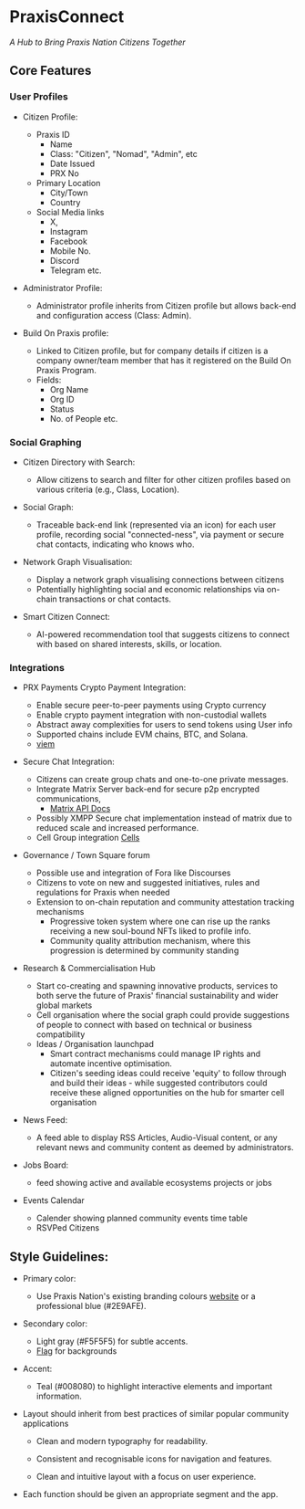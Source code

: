 # PraxisConnect

*A Hub to Bring Praxis Nation Citizens Together*

## Core Features

### User Profiles

- Citizen Profile: 
	- Praxis ID 
		- Name 
		- Class: "Citizen", "Nomad", "Admin", etc
		- Date Issued
		- PRX No
	- Primary Location 
		- City/Town 
		- Country
	- Social Media links
		- X, 
		- Instagram
		- Facebook
		- Mobile No.
		- Discord
		- Telegram etc.

- Administrator Profile: 
	- Administrator profile inherits from Citizen profile but allows back-end and configuration access (Class: Admin).

- Build On Praxis profile: 
	- Linked to Citizen profile, but for company details if citizen is a company owner/team member that has it registered on the Build On Praxis Program. 
	- Fields: 
		- Org Name
		- Org ID
		- Status
		- No. of People etc.
	
### Social Graphing

- Citizen Directory with Search: 
	- Allow citizens to search and filter for other citizen profiles based on various criteria (e.g., Class, Location).

- Social Graph: 
	- Traceable back-end link (represented via an icon) for each user profile, recording social "connected-ness", via payment or secure chat contacts, indicating who knows who.

- Network Graph Visualisation: 
	- Display a network graph visualising connections between citizens 
	- Potentially highlighting social and economic relationships via on-chain transactions or chat contacts.

- Smart Citizen Connect: 
	- AI-powered recommendation tool that suggests citizens to connect with based on shared interests, skills, or location.

### Integrations

- PRX Payments Crypto Payment Integration: 
	- Enable secure peer-to-peer payments using Crypto currency
	- Enable crypto payment integration with non-custodial wallets
	- Abstract away complexities for users to send tokens using User info
	- Supported chains include EVM chains, BTC, and Solana.
	- [viem](https://viem.sh/)

- Secure Chat Integration:
	-  Citizens can create group chats and one-to-one private messages.
	- Integrate Matrix Server back-end for secure p2p encrypted communications, 
		- [Matrix API Docs](https://spec.matrix.org/v1.14/)
	- Possibly XMPP Secure chat implementation instead of matrix due to reduced scale and increased performance.
	- Cell Group integration [Cells](https://discord.com/channels/813494644066877460/1340076956523302963)
	
- Governance / Town Square forum
	- Possible use and integration of Fora like Discourses
	- Citizens to vote on new and suggested initiatives, rules and regulations for Praxis when needed
	- Extension to on-chain reputation and community attestation tracking mechanisms
		- Progressive token system where one can rise up the ranks receiving a new soul-bound NFTs liked to profile info. 
		- Community quality attribution mechanism, where this progression is determined by community standing 

- Research & Commercialisation Hub
	- Start co-creating and spawning innovative products, services to both serve the future of Praxis' financial sustainability and wider global markets
	-  Cell organisation where the social graph could provide suggestions of people to connect with based on technical or business compatibility
	- Ideas / Organisation launchpad
		- Smart contract mechanisms could manage IP rights and automate incentive optimisation. 
		- Citizen's seeding ideas could receive 'equity' to follow through and build their ideas - while suggested contributors could receive these aligned opportunities on the hub for smarter cell organisation


- News Feed: 
	- A feed able to display RSS Articles, Audio-Visual content, or any relevant news and community content as deemed by administrators.
  
 - Jobs Board: 
	  - feed showing active and available ecosystems projects or jobs

- Events Calendar
	- Calender showing planned community events time table
	- RSVPed Citizens

## Style Guidelines:

- Primary color: 
	- Use Praxis Nation's existing branding colours [website](https://www.praxisnation.com/) or a professional blue (#2E9AFE).

- Secondary color: 
	- Light gray (#F5F5F5) for subtle accents.
	- [Flag](https://www.praxisnation.com/flag.png) for backgrounds

- Accent: 
	- Teal (#008080) to highlight interactive elements and important information.

- Layout should inherit from best practices of similar popular community applications
	- Clean and modern typography for readability.

	- Consistent and recognisable icons for navigation and features.

	- Clean and intuitive layout with a focus on user experience.

- Each function should be given an appropriate segment and the app. 

